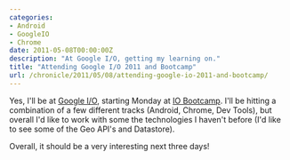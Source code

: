 ```yaml
---
categories:
- Android
- GoogleIO
- Chrome
date: 2011-05-08T00:00:00Z
description: "At Google I/O, getting my learning on."
title: "Attending Google I/O 2011 and Bootcamp"
url: /chronicle/2011/05/08/attending-google-io-2011-and-bootcamp/
---
```


Yes, I'll be at <a href="http://www.google.com/events/io/2011/index.html">Google I/O</a>, starting Monday at <a href="http://www.io-bootcamp.com/">IO Bootcamp</a>.  I'll be hitting a combination of a few different tracks (Android, Chrome, Dev Tools), but overall I'd like to work with some the technologies I haven't before (I'd like to see some of the Geo API's and Datastore).

Overall, it should be a very interesting next three days!
